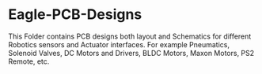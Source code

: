 # Eagle-PCB-Designs
This Folder contains PCB designs both layout and Schematics for different Robotics sensors and Actuator interfaces. For example Pneumatics, Solenoid Valves, DC Motors and Drivers, BLDC Motors, Maxon Motors, PS2 Remote, etc. 
